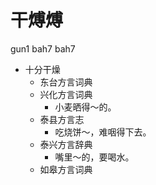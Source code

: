 # 干煿煿
gun1 bah7 bah7
+ 十分干燥
  * 东台方言词典
  * 兴化方言词典
    - 小麦晒得～的。
  * 泰县方言志
    - 吃烧饼～，难咽得下去。
  * 泰兴方言辞典
    - 嘴里～的，要喝水。
  * 如皋方言词典
<!--
如皋bah7词条
-->
